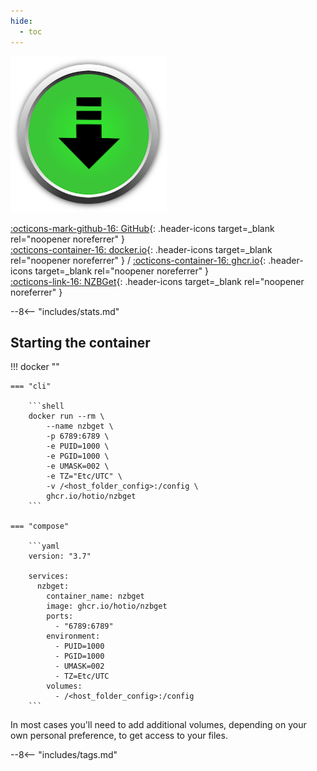 ```yaml
---
hide:
  - toc
---
```


<div class="image-logo"><img src="/img/image-logos/nzbget.png" alt="logo"></div>

[:octicons-mark-github-16: GitHub](https://github.com/hotio/nzbget){: .header-icons target=_blank rel="noopener noreferrer" }  
[:octicons-container-16: docker.io](https://hub.docker.com/r/hotio/nzbget){: .header-icons target=_blank rel="noopener noreferrer" }
 / [:octicons-container-16: ghcr.io](https://github.com/orgs/hotio/packages/container/package/nzbget){: .header-icons target=_blank rel="noopener noreferrer" }  
[:octicons-link-16: NZBGet](https://github.com/nzbget/nzbget){: .header-icons target=_blank rel="noopener noreferrer" }  

--8<-- "includes/stats.md"

## Starting the container

!!! docker ""

    === "cli"

        ```shell
        docker run --rm \
            --name nzbget \
            -p 6789:6789 \
            -e PUID=1000 \
            -e PGID=1000 \
            -e UMASK=002 \
            -e TZ="Etc/UTC" \
            -v /<host_folder_config>:/config \
            ghcr.io/hotio/nzbget
        ```

    === "compose"

        ```yaml
        version: "3.7"

        services:
          nzbget:
            container_name: nzbget
            image: ghcr.io/hotio/nzbget
            ports:
              - "6789:6789"
            environment:
              - PUID=1000
              - PGID=1000
              - UMASK=002
              - TZ=Etc/UTC
            volumes:
              - /<host_folder_config>:/config
        ```

In most cases you'll need to add additional volumes, depending on your own personal preference, to get access to your files.

--8<-- "includes/tags.md"
